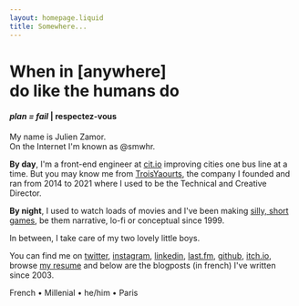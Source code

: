 ```yaml
---
layout: homepage.liquid
title: Somewhere...
---
```


# When in [anywhere] <br> do like the humans do
#### _plan = fail_ | respectez-vous</small>

<p class="name">
My name is Julien Zamor.<br>
On the Internet I'm known as @smwhr.
</p>

**By day**, I'm a front-end engineer at [cit.io](https://cit.io) improving cities one bus line at a time. But you may know me from [TroisYaourts](https://troisyaourts.com), the company I founded and ran from 2014 to 2021 where I used to be the Technical and Creative Director.

**By night**, I used to watch loads of movies and I've been making [silly, short games](https://smwhr.itch.io), be them narrative, lo-fi or conceptual since 1999.

In between, I take care of my two lovely little boys.

You can find me on [twitter](https://twitter.com/smwhr), [instagram](https://instagram.com/smwhr_), [linkedin](https://www.linkedin.com/in/julien-zamor-966a9668/), [last.fm](https://last.fm/user/doctorju), [github](https://github.com/smwhr), [itch.io](https://smwhr.itch.io), browse [my resume](https://ju.smwhr.net) and below are the blogposts (in french) I've written since 2003.

<p class="tags">
French • Millenial • he/him • Paris
</p>
